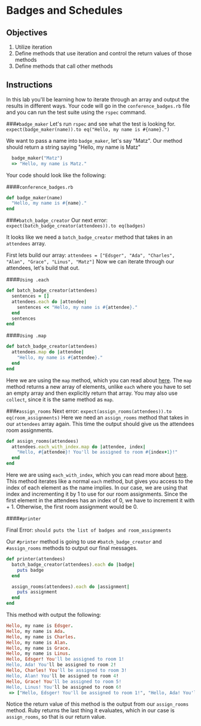 # Badges and Schedules

## Objectives

1. Utilize iteration
2. Define methods that use iteration and control the return values of those methods
3. Define methods that call other methods

## Instructions

In this lab you'll be learning how to iterate through an array and output the results in different ways. Your code will go in the `conference_badges.rb` file and you can run the test suite using the `rspec` command.


###`#badge_maker`
Let's run `rspec` and see what the test is looking for.
`expect(badge_maker(name)).to eq("Hello, my name is #{name}.")`

We want to pass a name into `badge_maker`, let's say "Matz". Our method should return a string saying "Hello, my name is Matz"

```ruby
  badge_maker("Matz")
  => "Hello, my name is Matz."
```

Your code should look like the following:

####`conference_badges.rb`
```ruby
def badge_maker(name)
  "Hello, my name is #{name}."
end
```
###`#batch_badge_creator`
Our next error: `expect(batch_badge_creator(attendees)).to eq(badges)`

It looks like we need a `batch_badge_creator` method that takes in an `attendees` array.

First lets build our array:
`attendees = ["Edsger", "Ada", "Charles", "Alan", "Grace", "Linus", "Matz"]`
Now we can iterate through our attendees, let's build that out.

####`Using .each`
```ruby
def batch_badge_creator(attendees)
  sentences = []
  attendees.each do |attendee|
    sentences << "Hello, my name is #{attendee}."
  end
  sentences
end
```
####`Using .map`
```ruby
def batch_badge_creator(attendees)
  attendees.map do |attendee|
    "Hello, my name is #{attendee}."
  end
end
```
Here we are using the `map` method, which you can read about <a href="http://ruby-doc.org/core-2.2.0/Array.html#method-i-map">here</a>. The `map` method returns a new array of elements, unlike `each` where you have to set an empty array and then explicitly return that array. You may also use `collect`, since it is the same method as `map`.

###`#assign_rooms`
Next error: `expect(assign_rooms(attendees)).to eq(room_assignments)`
Here we need an `assign_rooms` method that takes in our `attendees` array again. This time the output should give us the attendees room assignments.

```ruby
def assign_rooms(attendees)
  attendees.each_with_index.map do |attendee, index|
    "Hello, #{attendee}! You'll be assigned to room #{index+1}!"
  end
end
```
Here we are using `each_with_index`, which you can read more about <a href="http://ruby-doc.org/core-2.2.2/Enumerable.html#method-i-each_with_index">here</a>. This method iterates like a normal `each` method, but gives you access to the index of each element as the name implies. In our case, we are using that index and incrementing it by 1 to use for our room assignments. Since the first element in the attendees has an index of 0, we have to increment it with + 1. Otherwise, the first room assignment would be 0.

####`#printer`

Final
Error: `should puts the list of badges and room_assignments`

Our `#printer` method is going to use `#batch_badge_creator` and `#assign_rooms` methods to output our final messages.

```ruby
def printer(attendees)
  batch_badge_creator(attendees).each do |badge|
    puts badge
  end

  assign_rooms(attendees).each do |assignment|
    puts assignment
  end
end
```
This method with output the following:

```ruby
Hello, my name is Edsger.
Hello, my name is Ada.
Hello, my name is Charles.
Hello, my name is Alan.
Hello, my name is Grace.
Hello, my name is Linus.
Hello, Edsger! You'll be assigned to room 1!
Hello, Ada! You'll be assigned to room 2!
Hello, Charles! You'll be assigned to room 3!
Hello, Alan! You'll be assigned to room 4!
Hello, Grace! You'll be assigned to room 5!
Hello, Linus! You'll be assigned to room 6!
 => ["Hello, Edsger! You'll be assigned to room 1!", "Hello, Ada! You'll be assigned to room 2!", "Hello, Charles! You'll be assigned to room 3!", "Hello, Alan! You'll be assigned to room 4!", "Hello, Grace! You'll be assigned to room 5!", "Hello, Linus! You'll be assigned to room 6!"]
```
Notice the return value of this method is the output from our `assign_rooms` method. Ruby returns the last thing it evaluates, which in our case is `assign_rooms`, so that is our return value.